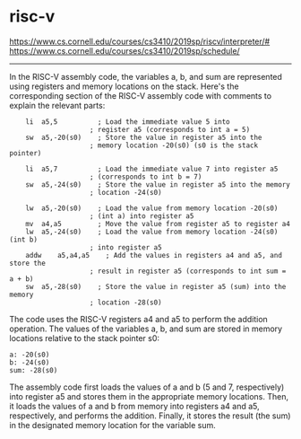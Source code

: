 # risc-v

https://www.cs.cornell.edu/courses/cs3410/2019sp/riscv/interpreter/#
https://www.cs.cornell.edu/courses/cs3410/2019sp/schedule/

---

In the RISC-V assembly code, the variables a, b, and sum are represented using registers and memory locations on the stack. Here's the corresponding section of the RISC-V assembly code with comments to explain the relevant parts:

```assembly
	li	a5,5          ; Load the immediate value 5 into
                    ; register a5 (corresponds to int a = 5)
	sw	a5,-20(s0)    ; Store the value in register a5 into the
                    ; memory location -20(s0) (s0 is the stack pointer)

	li	a5,7          ; Load the immediate value 7 into register a5
                    ; (corresponds to int b = 7)
	sw	a5,-24(s0)    ; Store the value in register a5 into the memory
                    ; location -24(s0)

	lw	a5,-20(s0)    ; Load the value from memory location -20(s0)
                    ; (int a) into register a5
	mv	a4,a5         ; Move the value from register a5 to register a4
	lw	a5,-24(s0)    ; Load the value from memory location -24(s0) (int b)
                    ; into register a5
	addw	a5,a4,a5    ; Add the values in registers a4 and a5, and store the
                    ; result in register a5 (corresponds to int sum = a + b)
	sw	a5,-28(s0)    ; Store the value in register a5 (sum) into the memory
                    ; location -28(s0)
```

The code uses the RISC-V registers a4 and a5 to perform the addition operation. The values of the variables a, b, and sum are stored in memory locations relative to the stack pointer s0:

```
a: -20(s0)
b: -24(s0)
sum: -28(s0)
```

The assembly code first loads the values of a and b (5 and 7, respectively) into register a5 and stores them in the appropriate memory locations. Then, it loads the values of a and b from memory into registers a4 and a5, respectively, and performs the addition. Finally, it stores the result (the sum) in the designated memory location for the variable sum.
